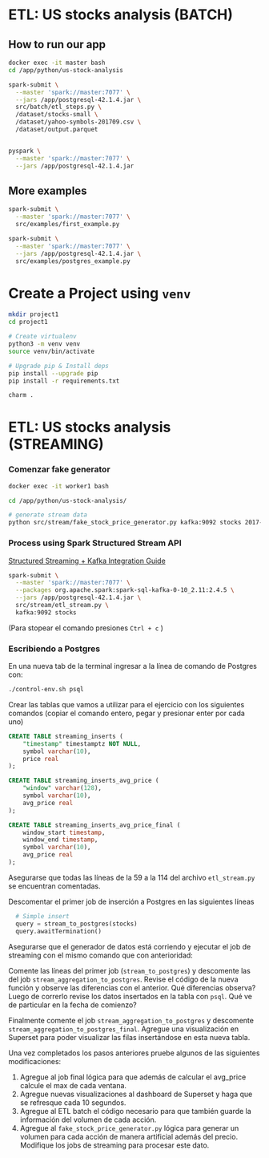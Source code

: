 # ETL: US stocks analysis (BATCH)

## How to run our app

```bash
docker exec -it master bash
cd /app/python/us-stock-analysis

spark-submit \
  --master 'spark://master:7077' \
  --jars /app/postgresql-42.1.4.jar \
  src/batch/etl_steps.py \
  /dataset/stocks-small \
  /dataset/yahoo-symbols-201709.csv \
  /dataset/output.parquet


pyspark \
  --master 'spark://master:7077' \
  --jars /app/postgresql-42.1.4.jar
```

## More examples

```bash
spark-submit \
  --master 'spark://master:7077' \
  src/examples/first_example.py

spark-submit \
  --master 'spark://master:7077' \
  --jars /app/postgresql-42.1.4.jar \
  src/examples/postgres_example.py
```
# Create a Project using `venv`

```bash
mkdir project1
cd project1

# Create virtualenv
python3 -m venv venv
source venv/bin/activate

# Upgrade pip & Install deps
pip install --upgrade pip
pip install -r requirements.txt

charm .
```

# ETL: US stocks analysis (STREAMING)

### Comenzar fake generator
```bash
docker exec -it worker1 bash

cd /app/python/us-stock-analysis/

# generate stream data
python src/stream/fake_stock_price_generator.py kafka:9092 stocks 2017-11-11T10:00:00Z
```

### Process using Spark Structured Stream API
[Structured Streaming + Kafka Integration Guide](https://spark.apache.org/docs/latest/structured-streaming-kafka-integration.html#deploying)

```bash
spark-submit \
  --master 'spark://master:7077' \
  --packages org.apache.spark:spark-sql-kafka-0-10_2.11:2.4.5 \
  --jars /app/postgresql-42.1.4.jar \
  src/stream/etl_stream.py \
  kafka:9092 stocks
```

(Para stopear el comando presiones `Ctrl + c` )

### Escribiendo a Postgres

En una nueva tab de la terminal ingresar a la línea de comando de Postgres con:

```bash
./control-env.sh psql
```

Crear las tablas que vamos a utilizar para el ejercicio con los siguientes comandos (copiar el comando entero, pegar y presionar enter por cada uno)

```sql
CREATE TABLE streaming_inserts (
    "timestamp" timestamptz NOT NULL,
    symbol varchar(10),
    price real
);
```

```sql
CREATE TABLE streaming_inserts_avg_price (
    "window" varchar(128),
    symbol varchar(10),
    avg_price real
);
```

```sql
CREATE TABLE streaming_inserts_avg_price_final (
    window_start timestamp,
    window_end timestamp,
    symbol varchar(10),
    avg_price real
);
```

Asegurarse que todas las líneas de la 59 a la 114 del archivo `etl_stream.py` se encuentran comentadas.

Descomentar el primer job de inserción a Postgres en las siguientes líneas
```python
  # Simple insert
  query = stream_to_postgres(stocks)
  query.awaitTermination()
```

Asegurarse que el generador de datos está corriendo y ejecutar el job de streaming con el mismo comando que con anterioridad:

Comente las líneas del primer job (`stream_to_postgres`) y descomente las del job `stream_aggregation_to_postgres`.
Revise el código de la nueva función y observe las diferencias con el anterior. Qué diferencias observa?
Luego de correrlo revise los datos insertados en la tabla con `psql`. Qué ve de particular en la fecha de comienzo?

Finalmente comente el job `stream_aggregation_to_postgres` y descomente `stream_aggregation_to_postgres_final`.
Agregue una visualización en Superset para poder visualizar las filas insertándose en esta nueva tabla.

Una vez completados los pasos anteriores pruebe algunos de las siguientes modificaciones:

1. Agregue al job final lógica para que además de calcular el avg_price calcule el max de cada ventana.
2. Agregue nuevas visualizaciones al dashboard de Superset y haga que se refresque cada 10 segundos.
3. Agregue al ETL batch el código necesario para que también guarde la información del volumen de cada acción.
4. Agregue al `fake_stock_price_generator.py` lógica para generar un volumen para cada acción de manera artificial además del precio. Modifique los jobs de streaming para procesar este dato. 






